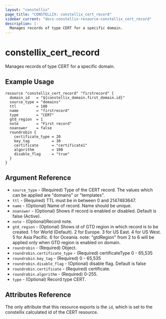```yaml
---
layout: "constellix"
page_title: "CONSTELLIX: constellix_cert_record"
sidebar_current: "docs-constellix-resource-constellix_cert_record"
description: |-
  Manages records of type CERT for a specific domain.
---
```


# constellix_cert_record
Manages records of type CERT for a specific domain.

## Example Usage ##

```hcl
resource "constellix_cert_record" "firstrecord" {
  domain_id   = "${constellix_domain.first_domain.id}"
  source_type = "domains"
  ttl         = 100
  name        = "firstrecord"
  type        = "CERT"
  gtd_region  = 1
  note        = "First record"
  noanswer    = false
  roundrobin {
    certificate_type = 20
    key_tag          = 30
    certificate      = "certificate1"
    algorithm        = 100
    disable_flag     = "true"
  }
}

```

## Argument Reference ##
* `source_type` - (Required) Type of the CERT record. The values which can be applied are "domains" or "templates".
* `ttl` - (Required) TTL must be in between 0 and 2147483647.
* `name` - (Optional) Name of record. Name should be unique.
* `noanswer` - (Optional) Shows if record is enabled or disabled. Default is false (Active).
* `note` - (Optional)Record note.
* `gtd_region` - (Optional) Shows id of GTD region in which record is to be created. 1 for World (Default). 2 for Europe. 3 for US East. 4 for US West. 5 for Asia Pacific. 6 for Oceania. note: "gtdRegion" from 2 to 6 will be applied only when GTD region is enabled on domain.
* `roundrobin` - (Required) Object.
* `roundrobin.certificate_type` - (Required) certificateType 0 - 65,535
* `roundrobin.key_tag` - (Required) 0 - 65,535
* `roundrobin.disable_flag` - (Optional) disable flag. Default is false
* `roundrobin.certificate` - (Required) certificate.
* `roundrobin.algorithm` - (Required) 0-255.
* `type` - (Optional) Record type CERT.


## Attributes Reference
The only attribute that this resource exports is the `id`, which is set to the constellix calculated id of the CERT resource.